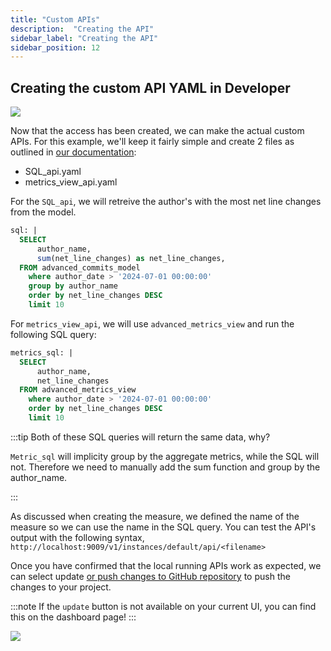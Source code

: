 ```yaml
---
title: "Custom APIs"
description:  "Creating the API"
sidebar_label: "Creating the API"
sidebar_position: 12
---
```


## Creating the custom API YAML in Developer

<img src = '/img/tutorials/api/create-api.gif' class='rounded-gif' />
<br />

Now that the access has been created, we can make the actual custom APIs. For this example, we'll keep it fairly simple and create 2 files as outlined in [our documentation](https://docs.rilldata.com/integrate/custom-apis/):

- SQL_api.yaml
- metrics_view_api.yaml


For the `SQL_api`, we will retreive the author's with the most net line changes from the model.
```sql
sql: |
  SELECT 
      author_name, 
      sum(net_line_changes) as net_line_changes,
  FROM advanced_commits_model 
    where author_date > '2024-07-01 00:00:00' 
    group by author_name 
    order by net_line_changes DESC  
    limit 10 
```



For `metrics_view_api`, we will use `advanced_metrics_view` and run the following SQL query:
```sql
metrics_sql: |
  SELECT 
      author_name, 
      net_line_changes 
  FROM advanced_metrics_view
    where author_date > '2024-07-01 00:00:00' 
    order by net_line_changes DESC 
    limit 10
```


:::tip 
Both of these SQL queries will return the same data, why? 

`Metric_sql` will implicity group by the aggregate metrics, while the SQL will not. Therefore we need to manually add the sum function and group by the author_name. 

:::

As discussed when creating the measure, we defined the name of the measure so we can use the name in the SQL query. You can test the API's output with the following syntax, `http://localhost:9009/v1/instances/default/api/<filename>`

Once you have confirmed that the local running APIs work as expected, we can select update [or push changes to GitHub repository](https://docs.rilldata.com/tutorials/rill_developer_advanced_features/advanced_developer/update-rill-cloud) to push the changes to your project.

:::note
If the `update` button is not available on your current UI, you can find this on the dashboard page!
:::

<img src = '/img/tutorials/api/api-status.png' class='rounded-gif' />
<br />